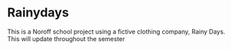 # Rainydays

This is a Noroff school project using a fictive clothing company, Rainy Days.
This will update throughout the semester